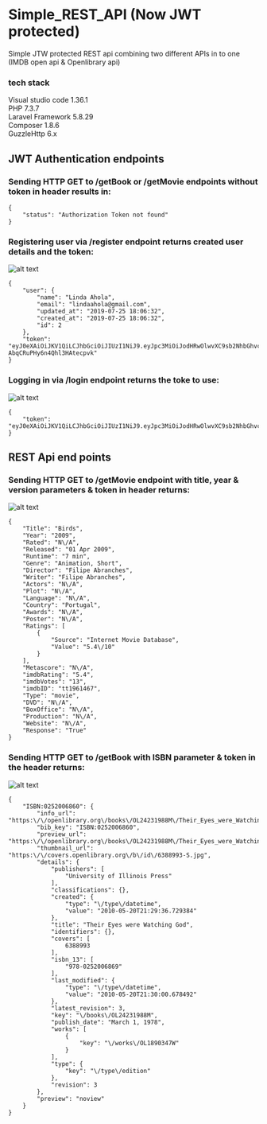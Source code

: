 # Simple_REST_API (Now JWT protected)
Simple JTW protected REST api combining two different APIs in to one (IMDB open api & Openlibrary api)

### tech stack
Visual studio code 1.36.1  
PHP 7.3.7  
Laravel Framework 5.8.29  
Composer 1.8.6  
GuzzleHttp 6.x  
  
  
  
## JWT Authentication endpoints
  
### Sending HTTP GET to /getBook or /getMovie endpoints without token in header results in:
```
{
    "status": "Authorization Token not found"
}
```
  
  
### Registering user via /register endpoint returns created user details and the token:
![alt text](https://i.imgur.com/IE6Jwr3.png)
```
{
    "user": {
        "name": "Linda Ahola",
        "email": "lindaahola@gmail.com",
        "updated_at": "2019-07-25 18:06:32",
        "created_at": "2019-07-25 18:06:32",
        "id": 2
    },
    "token": "eyJ0eXAiOiJKV1QiLCJhbGciOiJIUzI1NiJ9.eyJpc3MiOiJodHRwOlwvXC9sb2NhbGhvc3Q6ODAwMFwvYXBpXC9yZWdpc3RlciIsImlhdCI6MTU2NDA3Nzk5MiwiZXhwIjoxNTY0MDgxNTkyLCJuYmYiOjE1NjQwNzc5OTIsImp0aSI6IkxWMEhqZjlFWFhtNmRZNFAiLCJzdWIiOjIsInBydiI6IjAyMWY4MzkyY2RhODZmY2EyMjQ5YTI4YWQwOWI5ZWI3MjEyYzVhNTgifQ.rLwG25kmuuNs4yKKG1-AbqCRuPHy6n4Qhl3HAtecpvk"
}
```
  
  
### Logging in via /login endpoint returns the toke to use:

![alt text](https://i.imgur.com/OoMc6JP.png)
```
{
    "token": "eyJ0eXAiOiJKV1QiLCJhbGciOiJIUzI1NiJ9.eyJpc3MiOiJodHRwOlwvXC9sb2NhbGhvc3Q6ODAwMFwvYXBpXC9sb2dpbiIsImlhdCI6MTU2NDA4MDA4OCwiZXhwIjoxNTY0MDgzNjg4LCJuYmYiOjE1NjQwODAwODgsImp0aSI6InZLbTkwdjA4ak9oZEdoczIiLCJzdWIiOjIsInBydiI6IjAyMWY4MzkyY2RhODZmY2EyMjQ5YTI4YWQwOWI5ZWI3MjEyYzVhNTgifQ.IzMSaUeS6Al7DTH_BmFDKFM70n3fuvEteztWcSElZ6Y"
}
```
  
  
  
## REST Api end points

### Sending HTTP GET to /getMovie endpoint with title, year & version parameters & token in header returns:
![alt text](https://i.imgur.com/pDPdsTb.png)
```
{
    "Title": "Birds",
    "Year": "2009",
    "Rated": "N\/A",
    "Released": "01 Apr 2009",
    "Runtime": "7 min",
    "Genre": "Animation, Short",
    "Director": "Filipe Abranches",
    "Writer": "Filipe Abranches",
    "Actors": "N\/A",
    "Plot": "N\/A",
    "Language": "N\/A",
    "Country": "Portugal",
    "Awards": "N\/A",
    "Poster": "N\/A",
    "Ratings": [
        {
            "Source": "Internet Movie Database",
            "Value": "5.4\/10"
        }
    ],
    "Metascore": "N\/A",
    "imdbRating": "5.4",
    "imdbVotes": "13",
    "imdbID": "tt1961467",
    "Type": "movie",
    "DVD": "N\/A",
    "BoxOffice": "N\/A",
    "Production": "N\/A",
    "Website": "N\/A",
    "Response": "True"
}
```


### Sending HTTP GET to /getBook with ISBN parameter & token in the header returns:
![alt text](https://i.imgur.com/t23vafg.png)
```
{
    "ISBN:0252006860": {
        "info_url": "https:\/\/openlibrary.org\/books\/OL24231988M\/Their_Eyes_were_Watching_God",
        "bib_key": "ISBN:0252006860",
        "preview_url": "https:\/\/openlibrary.org\/books\/OL24231988M\/Their_Eyes_were_Watching_God",
        "thumbnail_url": "https:\/\/covers.openlibrary.org\/b\/id\/6388993-S.jpg",
        "details": {
            "publishers": [
                "University of Illinois Press"
            ],
            "classifications": {},
            "created": {
                "type": "\/type\/datetime",
                "value": "2010-05-20T21:29:36.729384"
            },
            "title": "Their Eyes were Watching God",
            "identifiers": {},
            "covers": [
                6388993
            ],
            "isbn_13": [
                "978-0252006869"
            ],
            "last_modified": {
                "type": "\/type\/datetime",
                "value": "2010-05-20T21:30:00.678492"
            },
            "latest_revision": 3,
            "key": "\/books\/OL24231988M",
            "publish_date": "March 1, 1978",
            "works": [
                {
                    "key": "\/works\/OL1890347W"
                }
            ],
            "type": {
                "key": "\/type\/edition"
            },
            "revision": 3
        },
        "preview": "noview"
    }
}
```
